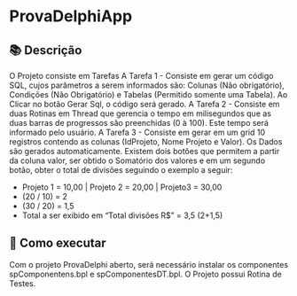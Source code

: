 # ProvaDelphiApp

## 📚  Descrição 
O Projeto consiste em Tarefas 
A Tarefa 1 - Consiste em gerar um código SQL, cujos parâmetros a serem informados são: Colunas (Não obrigatório), Condições (Não Obrigatório) e Tabelas (Permitido somente uma Tabela). Ao Clicar no botão Gerar Sql,
o código será gerado.
A Tarefa 2 - Consiste em duas Rotinas em Thread que gerencia o tempo em milisegundos que as duas barras de progressos são preenchidas (0 à 100). Este tempo será informado pelo usuário.
A Tarefa 3 - Consiste em gerar em um grid 10 registros contendo as colunas (IdProjeto, Nome Projeto e Valor). Os Dados são gerados automaticamente. Existem dois botões que permitem a partir da coluna valor,
ser obtido o Somatório dos valores e em um segundo botão, obter o total de divisões seguindo o exemplo a seguir:

- Projeto 1 = 10,00 | Projeto 2 = 20,00 | Projeto3 = 30,00
- (20 / 10) = 2
- (30 / 20) = 1,5
- Total a ser exibido em “Total divisões R$” = 3,5 (2+1,5)

## 📢 Como executar
Com o projeto ProvaDelphi aberto, será necessário instalar os componentes spComponentens.bpl e spComponentesDT.bpl. 
O Projeto possui Rotina de Testes.



